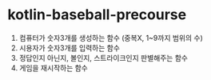 # kotlin-baseball-precourse

1. 컴퓨터가 숫자3개를 생성하는 함수 (중복X, 1~9까지 범위의 수)
2. 시용자가 숫자3개를 입력하는 함수
3. 정답인지 아닌지, 볼인지, 스트라이크인지 판별해주는 함수
4. 게임을 재시작하는 함수